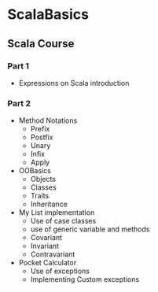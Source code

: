 # ScalaBasics

## Scala Course

### Part 1

- Expressions on Scala introduction

### Part 2

- Method Notations
  - Prefix
  - Postfix
  - Unary
  - Infix
  - Apply
- OOBasics
  - Objects
  - Classes
  - Traits
  - Inheritance
- My List implementation
  - Use of case classes
  - use of generic variable and methods
  - Covariant
  - Invariant
  - Contravariant
- Pocket Calculator
  - Use of exceptions
  - Implementing Custom exceptions